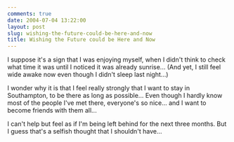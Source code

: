```yaml
---
comments: true
date: 2004-07-04 13:22:00
layout: post
slug: wishing-the-future-could-be-here-and-now
title: Wishing the Future could be Here and Now
---
```


I suppose it's a sign that I was enjoying myself, when I didn't think to check what time it was until I noticed it was already sunrise...  (And yet, I still feel wide awake now even though I didn't sleep last night...)  

I wonder why it is that I feel really strongly that I want to stay in Southampton, to be there as long as possible... Even though I hardly know most of the people I've met there, everyone's so nice... and I want to become friends with them all...  

I can't help but feel as if I'm being left behind for the next three months.  But I guess that's a selfish thought that I shouldn't have...
